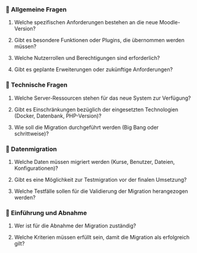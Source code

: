 ### 🔹 Allgemeine Fragen

1. Welche spezifischen Anforderungen bestehen an die neue Moodle-Version?
    
2. Gibt es besondere Funktionen oder Plugins, die übernommen werden müssen?
    
3. Welche Nutzerrollen und Berechtigungen sind erforderlich?
    
4. Gibt es geplante Erweiterungen oder zukünftige Anforderungen?
    

### 🔹 Technische Fragen

1. Welche Server-Ressourcen stehen für das neue System zur Verfügung?
    
6. Gibt es Einschränkungen bezüglich der eingesetzten Technologien (Docker, Datenbank, PHP-Version)?
    
7. Wie soll die Migration durchgeführt werden (Big Bang oder schrittweise)?
    
### 🔹 Datenmigration

1. Welche Daten müssen migriert werden (Kurse, Benutzer, Dateien, Konfigurationen)?
    
10. Gibt es eine Möglichkeit zur Testmigration vor der finalen Umsetzung?
    
11. Welche Testfälle sollen für die Validierung der Migration herangezogen werden?

### 🔹 Einführung und Abnahme

1. Wer ist für die Abnahme der Migration zuständig?
    
14. Welche Kriterien müssen erfüllt sein, damit die Migration als erfolgreich gilt?